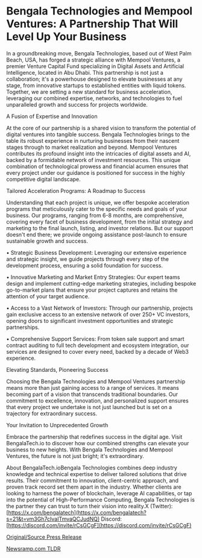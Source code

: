 # Bengala Technologies and Mempool Ventures: A Partnership That Will Level Up Your Business

In a groundbreaking move, Bengala Technologies, based out of West Palm Beach, USA, has forged a strategic alliance with Mempool Ventures, a premier Venture Capital Fund specializing in Digital Assets and Artificial Intelligence, located in Abu Dhabi. This partnership is not just a collaboration; it's a powerhouse designed to elevate businesses at any stage, from innovative startups to established entities with liquid tokens. Together, we are setting a new standard for business acceleration, leveraging our combined expertise, networks, and technologies to fuel unparalleled growth and success for projects worldwide.

A Fusion of Expertise and Innovation

At the core of our partnership is a shared vision to transform the potential of digital ventures into tangible success. Bengala Technologies brings to the table its robust experience in nurturing businesses from their nascent stages through to market realization and beyond. Mempool Ventures contributes its profound insight into the intricacies of digital assets and AI, backed by a formidable network of investment resources. This unique combination of technological prowess and financial acumen ensures that every project under our guidance is positioned for success in the highly competitive digital landscape.

Tailored Acceleration Programs: A Roadmap to Success

Understanding that each project is unique, we offer bespoke acceleration programs that meticulously cater to the specific needs and goals of your business. Our programs, ranging from 6-8 months, are comprehensive, covering every facet of business development, from the initial strategy and marketing to the final launch, listing, and investor relations. But our support doesn't end there; we provide ongoing assistance post-launch to ensure sustainable growth and success.

• Strategic Business Development: Leveraging our extensive experience and strategic insight, we guide projects through every step of the development process, ensuring a solid foundation for success.

• Innovative Marketing and Market Entry Strategies: Our expert teams design and implement cutting-edge marketing strategies, including bespoke go-to-market plans that ensure your project captures and retains the attention of your target audience.

• Access to a Vast Network of Investors: Through our partnership, projects gain exclusive access to an extensive network of over 250+ VC investors, opening doors to significant investment opportunities and strategic partnerships.

• Comprehensive Support Services: From token sale support and smart contract auditing to full tech development and ecosystem integration, our services are designed to cover every need, backed by a decade of Web3 experience.

Elevating Standards, Pioneering Success

Choosing the Bengala Technologies and Mempool Ventures partnership means more than just gaining access to a range of services. It means becoming part of a vision that transcends traditional boundaries. Our commitment to excellence, innovation, and personalized support ensures that every project we undertake is not just launched but is set on a trajectory for extraordinary success.

Your Invitation to Unprecedented Growth

Embrace the partnership that redefines success in the digital age. Visit BengalaTech.io to discover how our combined strengths can elevate your business to new heights. With Bengala Technologies and Mempool Ventures, the future is not just bright; it's extraordinary.

About BengalaTech.ioBengala Technologies combines deep industry knowledge and technical expertise to deliver tailored solutions that drive results. Their commitment to innovation, client-centric approach, and proven track record set them apart in the industry. Whether clients are looking to harness the power of blockchain, leverage AI capabilities, or tap into the potential of High-Performance Computing, Bengala Technologies is the partner they can trust to turn their vision into reality.X (Twitter): [https://x.com/bengalatech](https://x.com/bengalatech?s=21&t=vm3Gh7cIvaITmvaQCJudNQ) Discord: [https://discord.com/invite/rCsGCgF](https://discord.com/invite/rCsGCgF) 

[Original/Source Press Release](https://blockchainwire.io/press-release/bengala-technologies-and-mempool-ventures-a-partnership-that-will-level-up-your-business) 

[Newsramp.com TLDR](https://newsramp.com/None) 